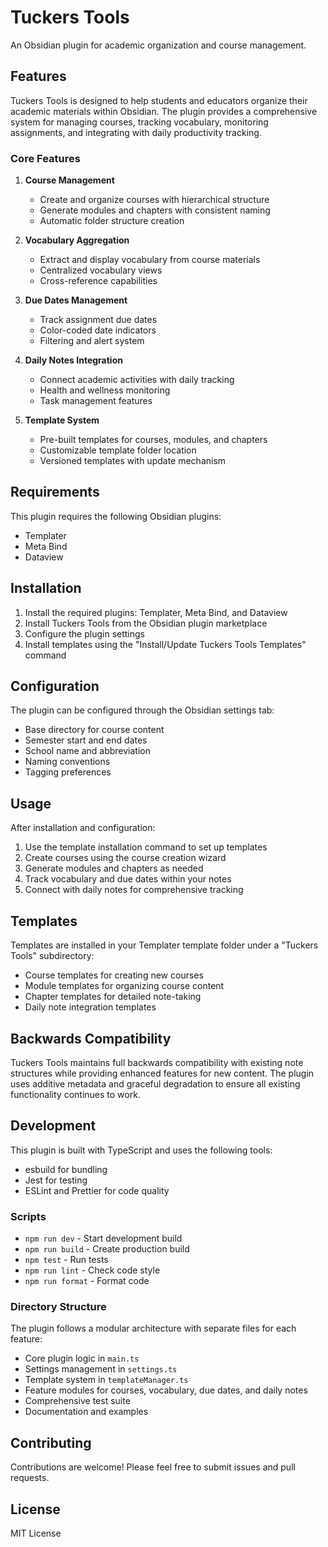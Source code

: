 # Tuckers Tools

An Obsidian plugin for academic organization and course management.

## Features

Tuckers Tools is designed to help students and educators organize their academic materials within Obsidian. The plugin provides a comprehensive system for managing courses, tracking vocabulary, monitoring assignments, and integrating with daily productivity tracking.

### Core Features

1. **Course Management**
   - Create and organize courses with hierarchical structure
   - Generate modules and chapters with consistent naming
   - Automatic folder structure creation

2. **Vocabulary Aggregation**
   - Extract and display vocabulary from course materials
   - Centralized vocabulary views
   - Cross-reference capabilities

3. **Due Dates Management**
   - Track assignment due dates
   - Color-coded date indicators
   - Filtering and alert system

4. **Daily Notes Integration**
   - Connect academic activities with daily tracking
   - Health and wellness monitoring
   - Task management features

5. **Template System**
   - Pre-built templates for courses, modules, and chapters
   - Customizable template folder location
   - Versioned templates with update mechanism

## Requirements

This plugin requires the following Obsidian plugins:
- Templater
- Meta Bind
- Dataview

## Installation

1. Install the required plugins: Templater, Meta Bind, and Dataview
2. Install Tuckers Tools from the Obsidian plugin marketplace
3. Configure the plugin settings
4. Install templates using the "Install/Update Tuckers Tools Templates" command

## Configuration

The plugin can be configured through the Obsidian settings tab:
- Base directory for course content
- Semester start and end dates
- School name and abbreviation
- Naming conventions
- Tagging preferences

## Usage

After installation and configuration:
1. Use the template installation command to set up templates
2. Create courses using the course creation wizard
3. Generate modules and chapters as needed
4. Track vocabulary and due dates within your notes
5. Connect with daily notes for comprehensive tracking

## Templates

Templates are installed in your Templater template folder under a "Tuckers Tools" subdirectory:
- Course templates for creating new courses
- Module templates for organizing course content
- Chapter templates for detailed note-taking
- Daily note integration templates

## Backwards Compatibility

Tuckers Tools maintains full backwards compatibility with existing note structures while providing enhanced features for new content. The plugin uses additive metadata and graceful degradation to ensure all existing functionality continues to work.

## Development

This plugin is built with TypeScript and uses the following tools:
- esbuild for bundling
- Jest for testing
- ESLint and Prettier for code quality

### Scripts

- `npm run dev` - Start development build
- `npm run build` - Create production build
- `npm test` - Run tests
- `npm run lint` - Check code style
- `npm run format` - Format code

### Directory Structure

The plugin follows a modular architecture with separate files for each feature:
- Core plugin logic in `main.ts`
- Settings management in `settings.ts`
- Template system in `templateManager.ts`
- Feature modules for courses, vocabulary, due dates, and daily notes
- Comprehensive test suite
- Documentation and examples

## Contributing

Contributions are welcome! Please feel free to submit issues and pull requests.

## License

MIT License